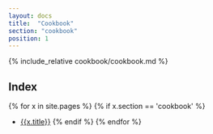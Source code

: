 ```yaml
---
layout: docs
title:  "Cookbook"
section: "cookbook"
position: 1
---
```


{% include_relative cookbook/cookbook.md %}

## Index

{% for x in site.pages %}
  {% if x.section == 'cookbook' %}
- [{{x.title}}]({{site.baseurl}}{{x.url}})
  {% endif %}
{% endfor %}
